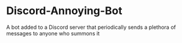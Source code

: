 # Discord-Annoying-Bot
A bot added to a Discord server that periodically sends a plethora of messages to anyone who summons it

